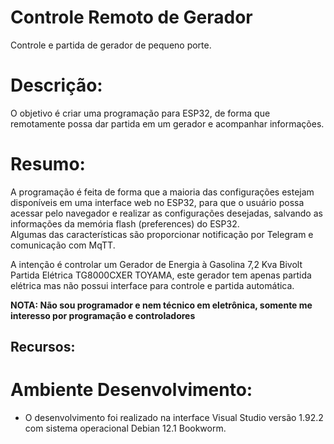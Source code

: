 # Controle Remoto de Gerador
 Controle e partida de gerador de pequeno porte.
 # Descrição:
O objetivo é criar uma programação para ESP32, de forma que remotamente possa dar partida em um gerador e acompanhar informações.

# Resumo:
A programação é feita de forma que a maioria das configurações estejam disponíveis em uma interface web no ESP32, para que o usuário possa acessar pelo navegador e realizar as configurações desejadas, salvando as informações da memória flash (preferences) do ESP32.<br>
Algumas das características são proporcionar notificação por Telegram e comunicação com MqTT.

A intenção é controlar um Gerador de Energia à Gasolina 7,2 Kva Bivolt Partida Elétrica TG8000CXER TOYAMA, este gerador tem apenas partida elétrica mas não possui interface para controle e partida automática.

**NOTA: Não sou programador e nem técnico em eletrônica, somente me interesso por programação e controladores**

## Recursos:


# Ambiente Desenvolvimento:
- O desenvolvimento foi realizado na interface Visual Studio versão 1.92.2 com sistema operacional Debian 12.1 Bookworm.
